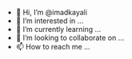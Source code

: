- 👋 Hi, I’m @imadkayali
- 👀 I’m interested in ...
- 🌱 I’m currently learning ...
- 💞️ I’m looking to collaborate on ...
- 📫 How to reach me ...

<!---
imadkayali/imadkayali is a ✨ special ✨ repository because its `README.md` (this file) appears on your GitHub profile.
You can click the Preview link to take a look at your changes.
--->

